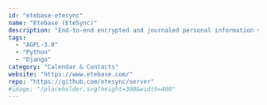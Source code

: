 ```yaml
---
id: "etebase-etesync"
name: "Etebase (EteSync)"
description: "End-to-end encrypted and journaled personal information server supporting calendar and contact data, offering its own clients."
tags:
  - "AGPL-3.0"
  - "Python"
  - "Django"
category: "Calendar & Contacts"
website: "https://www.etebase.com/"
repo: "https://github.com/etesync/server"
#image: "/placeholder.svg?height=300&width=400"
---
```


